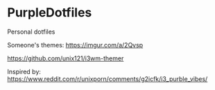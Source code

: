 # PurpleDotfiles
Personal dotfiles

Someone's themes:
https://imgur.com/a/2Qvsp

https://github.com/unix121/i3wm-themer

Inspired by: https://www.reddit.com/r/unixporn/comments/g2icfk/i3_purble_vibes/
